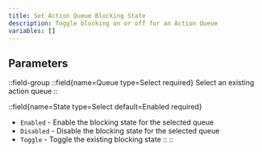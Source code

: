 ```yaml
---
title: Set Action Queue Blocking State
description: Toggle blocking on or off for an Action Queue
variables: []
---
```


## Parameters
::field-group
  ::field{name=Queue type=Select required}
  Select an existing action queue
  ::

  ::field{name=State type=Select default=Enabled required}
  - `Enabled` - Enable the blocking state for the selected queue
  - `Disabled` - Disable the blocking state for the selected queue
  - `Toggle` - Toggle the existing blocking state
  ::
::